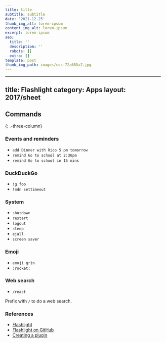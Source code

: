 ```yaml
---
title: title
subtitle: subtitle
date: '2021-12-25'
thumb_img_alt: lorem-ipsum
content_img_alt: lorem-ipsum
excerpt: lorem-ipsum
seo:
  title: ''
  description: ''
  robots: []
  extra: []
template: post
thumb_img_path: images/css-72a655a7.jpg
---
```

---
title: Flashlight
category: Apps
layout: 2017/sheet
---

## Commands

{: .-three-column}

### Events and reminders

- `add Dinner with Rico 5 pm tomorrow`
- `remind Go to school at 2:30pm`
- `remind Go to school in 15 mins`

### DuckDuckGo

- `!g foo`
- `!mdn settimeout`

### System

- `shutdown`
- `restart`
- `logout`
- `sleep`
- `ejall`
- `screen saver`

### Emoji

- `emoji grin`
- `:rocket:`

### Web search

- `/react`

Prefix with `/` to do a web search.

### References

- [Flashlight](http://flashlight.nateparrott.com/)
- [Flashlight on GitHub](https://github.com/nate-parrott/Flashlight)
- [Creating a plugin](https://github.com/nate-parrott/Flashlight/wiki/Creating-a-Plugin)
